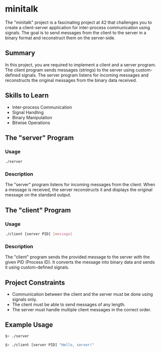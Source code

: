 # minitalk

The "minitalk" project is a fascinating project at 42 that challenges you to create a client-server application for inter-process communication using signals. The goal is to send messages from the client to the server in a binary format and reconstruct them on the server-side.

## Summary

In this project, you are required to implement a client and a server program. The client program sends messages (strings) to the server using custom-defined signals. The server program listens for incoming messages and reconstructs the original messages from the binary data received.

## Skills to Learn

- Inter-process Communication
- Signal Handling
- Binary Manipulation
- Bitwise Operations

## The "server" Program

### Usage

```bash
./server
```

### Description

The "server" program listens for incoming messages from the client. When a message is received, the server reconstructs it and displays the original message on the standard output.

## The "client" Program

### Usage

```bash
./client [server PID] [message]
```

### Description

The "client" program sends the provided message to the server with the given PID (Process ID). It converts the message into binary data and sends it using custom-defined signals.

## Project Constraints

- Communication between the client and the server must be done using signals only.
- The client must be able to send messages of any length.
- The server must handle multiple client messages in the correct order.

## Example Usage

```bash
$> ./server
```

```bash
$> ./client [server PID] "Hello, server!"
```
